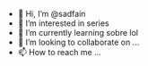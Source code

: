 - 👋 Hi, I’m @sadfain
- 👀 I’m interested in series
- 🌱 I’m currently learning sobre lol
- 💞️ I’m looking to collaborate on ...
- 📫 How to reach me ...


<!---
sadfain/sadfain is a ✨ special ✨ repository because its `README.md` (this file) appears on your GitHub profile.
You can click the Preview link to take a look at your changes.
--->
